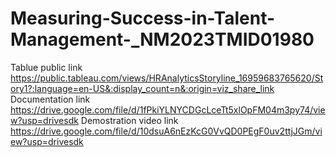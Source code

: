 # Measuring-Success-in-Talent-Management-_NM2023TMID01980 
Tablue public link https://public.tableau.com/views/HRAnalyticsStoryline_16959683765620/Story1?:language=en-US&:display_count=n&:origin=viz_share_link
Documentation link https://drive.google.com/file/d/1fPkiYLNYCDGcLceTt5xlOpFM04m3py74/view?usp=drivesdk
Demostration video link https://drive.google.com/file/d/10dsuA6nEzKcG0VvQD0PEgF0uv2ttjJGm/view?usp=drivesdk
